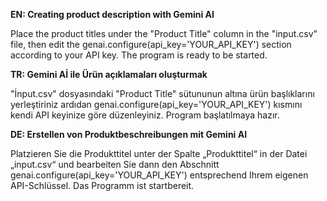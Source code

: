 **EN: Creating product description with Gemini AI**

Place the product titles under the "Product Title" column in the "input.csv" file, then edit the genai.configure(api_key='YOUR_API_KEY') section according to your API key. The program is ready to be started.

**TR: Gemini Aİ ile Ürün açıklamaları oluşturmak**

"İnput.csv" dosyasındaki "Product Title" sütununun altına ürün başlıklarını yerleştiriniz ardıdan genai.configure(api_key='YOUR_API_KEY') kısmını kendi API keyinize göre düzenleyiniz. Program başlatılmaya hazır.

**DE: Erstellen von Produktbeschreibungen mit Gemini AI**

Platzieren Sie die Produkttitel unter der Spalte „Produkttitel“ in der Datei „input.csv“ und bearbeiten Sie dann den Abschnitt genai.configure(api_key='YOUR_API_KEY') entsprechend Ihrem eigenen API-Schlüssel. Das Programm ist startbereit.



